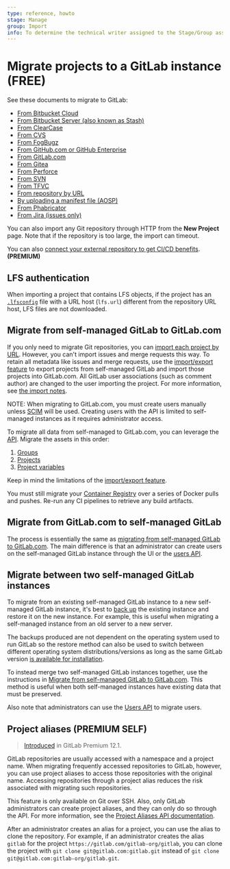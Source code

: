 ```yaml
---
type: reference, howto
stage: Manage
group: Import
info: To determine the technical writer assigned to the Stage/Group associated with this page, see https://about.gitlab.com/handbook/engineering/ux/technical-writing/#assignments
---
```


# Migrate projects to a GitLab instance **(FREE)**

See these documents to migrate to GitLab:

- [From Bitbucket Cloud](bitbucket.md)
- [From Bitbucket Server (also known as Stash)](bitbucket_server.md)
- [From ClearCase](clearcase.md)
- [From CVS](cvs.md)
- [From FogBugz](fogbugz.md)
- [From GitHub.com or GitHub Enterprise](github.md)
- [From GitLab.com](gitlab_com.md)
- [From Gitea](gitea.md)
- [From Perforce](perforce.md)
- [From SVN](svn.md)
- [From TFVC](tfvc.md)
- [From repository by URL](repo_by_url.md)
- [By uploading a manifest file (AOSP)](manifest.md)
- [From Phabricator](phabricator.md)
- [From Jira (issues only)](jira.md)

You can also import any Git repository through HTTP from the **New Project** page. Note that if the
repository is too large, the import can timeout.

You can also [connect your external repository to get CI/CD benefits](../../../ci/ci_cd_for_external_repos/index.md). **(PREMIUM)**

## LFS authentication

When importing a project that contains LFS objects, if the project has an [`.lfsconfig`](https://github.com/git-lfs/git-lfs/blob/master/docs/man/git-lfs-config.5.ronn)
file with a URL host (`lfs.url`) different from the repository URL host, LFS files are not downloaded.

## Migrate from self-managed GitLab to GitLab.com

If you only need to migrate Git repositories, you can [import each project by URL](repo_by_url.md).
However, you can't import issues and merge requests this way. To retain all metadata like issues and
merge requests, use the [import/export feature](../settings/import_export.md)
to export projects from self-managed GitLab and import those projects into GitLab.com. All GitLab
user associations (such as comment author) are changed to the user importing the project. For more
information, see [the import notes](../settings/import_export.md#important-notes).

NOTE:
When migrating to GitLab.com, you must create users manually unless [SCIM](../../../user/group/saml_sso/scim_setup.md)
will be used. Creating users with the API is limited to self-managed instances as it requires
administrator access.

To migrate all data from self-managed to GitLab.com, you can leverage the [API](../../../api/index.md).
Migrate the assets in this order:

1. [Groups](../../../api/groups.md)
1. [Projects](../../../api/projects.md)
1. [Project variables](../../../api/project_level_variables.md)

Keep in mind the limitations of the [import/export feature](../settings/import_export.md#exported-contents).

You must still migrate your [Container Registry](../../packages/container_registry/)
over a series of Docker pulls and pushes. Re-run any CI pipelines to retrieve any build artifacts.

## Migrate from GitLab.com to self-managed GitLab

The process is essentially the same as [migrating from self-managed GitLab to GitLab.com](#migrate-from-self-managed-gitlab-to-gitlabcom).
The main difference is that an administrator can create users on the self-managed GitLab instance
through the UI or the [users API](../../../api/users.md#user-creation).

## Migrate between two self-managed GitLab instances

To migrate from an existing self-managed GitLab instance to a new self-managed GitLab instance, it's
best to [back up](../../../raketasks/backup_restore.md)
the existing instance and restore it on the new instance. For example, this is useful when migrating
a self-managed instance from an old server to a new server.

The backups produced are not dependent on the operating system used to run GitLab
so the restore method can also be used to switch between different operating system distributions/versions
as long as the same GitLab version [is available for installation](../../../omnibus/package-information/deprecated_os.md).

To instead merge two self-managed GitLab instances together, use the instructions in
[Migrate from self-managed GitLab to GitLab.com](#migrate-from-self-managed-gitlab-to-gitlabcom).
This method is useful when both self-managed instances have existing data that must be preserved.

Also note that administrators can use the [Users API](../../../api/users.md)
to migrate users.

## Project aliases **(PREMIUM SELF)**

> [Introduced](https://gitlab.com/gitlab-org/gitlab/-/issues/3264) in GitLab Premium 12.1.

GitLab repositories are usually accessed with a namespace and a project name. When migrating
frequently accessed repositories to GitLab, however, you can use project aliases to access those
repositories with the original name. Accessing repositories through a project alias reduces the risk
associated with migrating such repositories.

This feature is only available on Git over SSH. Also, only GitLab administrators can create project
aliases, and they can only do so through the API. For more information, see the
[Project Aliases API documentation](../../../api/project_aliases.md).

After an administrator creates an alias for a project, you can use the alias to clone the
repository. For example, if an administrator creates the alias `gitlab` for the project
`https://gitlab.com/gitlab-org/gitlab`, you can clone the project with
`git clone git@gitlab.com:gitlab.git` instead of `git clone git@gitlab.com:gitlab-org/gitlab.git`.
